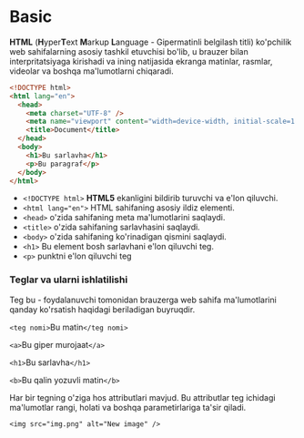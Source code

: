 # Basic

**HTML** (**H**yper**T**ext **M**arkup **L**anguage - Gipermatinli belgilash titli) ko'pchilik web sahifalarning asosiy tashkil etuvchisi bo'lib, u brauzer bilan interpritatsiyaga kirishadi va ining natijasida ekranga matinlar, rasmlar, videolar va boshqa ma'lumotlarni chiqaradi.

```html
<!DOCTYPE html>
<html lang="en">
  <head>
    <meta charset="UTF-8" />
    <meta name="viewport" content="width=device-width, initial-scale=1.0" />
    <title>Document</title>
  </head>
  <body>
    <h1>Bu sarlavha</h1>
    <p>Bu paragraf</p>
  </body>
</html>
```

- `<!DOCTYPE html>` **HTML5** ekanligini bildirib turuvchi va e'lon qiluvchi.
- `<html lang="en">` HTML sahifaning asosiy ildiz elementi.
- `<head>` o'zida sahifaning meta ma'lumotlarini saqlaydi.
- `<title>` o'zida sahifaning sarlavhasini saqlaydi.
- `<body>` o'zida sahifaning ko'rinadigan qismini saqlaydi.
- `<h1>` Bu element bosh sarlavhani e'lon qiluvchi teg.
- `<p>` punktni e'lon qiluvchi teg

### Teglar va ularni ishlatilishi

Teg bu - foydalanuvchi tomonidan brauzerga web sahifa ma'lumotlarini qanday ko'rsatish haqidagi beriladigan buyruqdir.

`<teg nomi>`Bu matin`</teg nomi>`

`<a>`Bu giper murojaat`</a>`

`<h1>`Bu sarlavha`</h1>`

`<b>`Bu qalin yozuvli matin`</b>`

Har bir tegning o'ziga hos attributlari mavjud. Bu attributlar teg ichidagi ma'lumotlar rangi, holati va boshqa parametirlariga ta'sir qiladi.

`<img src="img.png" alt="New image" />`
